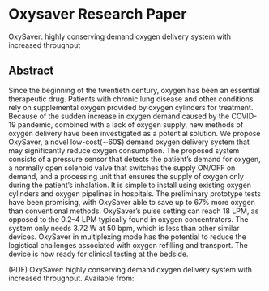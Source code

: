 # Oxysaver Research Paper
OxySaver: highly conserving demand oxygen delivery system with increased throughput

## Abstract
Since the beginning of the twentieth century, oxygen has been an essential therapeutic drug. Patients with chronic lung disease and other conditions rely on supplemental oxygen provided by oxygen cylinders for treatment. Because of the sudden increase in oxygen demand caused by the COVID-19 pandemic, combined with a lack of oxygen supply, new methods of oxygen delivery have been investigated as a potential solution. We propose OxySaver, a novel low-cost(∼60$) demand oxygen delivery system that may significantly reduce oxygen consumption. The proposed system consists of a pressure sensor that detects the patient’s demand for oxygen, a normally open solenoid valve that switches the supply ON/OFF on demand, and a processing unit that ensures the supply of oxygen only during the patient’s inhalation. It is simple to install using existing oxygen cylinders and oxygen pipelines in hospitals. The preliminary prototype tests have been promising, with OxySaver able to save up to 67% more oxygen than conventional methods. OxySaver’s pulse setting can reach 18 LPM, as opposed to the 0.2–4 LPM typically found in oxygen concentrators. The system only needs 3.72 W at 50 bpm, which is less than other similar devices. OxySaver in multiplexing mode has the potential to reduce the logistical challenges associated with oxygen refilling and transport. The device is now ready for clinical testing at the bedside. 

(PDF) OxySaver: highly conserving demand oxygen delivery system with increased throughput. Available from: 

